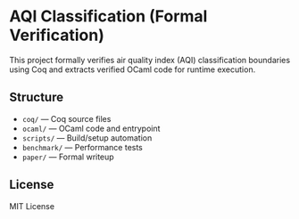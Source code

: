 # AQI Classification (Formal Verification)

This project formally verifies air quality index (AQI) classification boundaries using Coq and extracts verified OCaml code for runtime execution.

## Structure
- `coq/` — Coq source files
- `ocaml/` — OCaml code and entrypoint
- `scripts/` — Build/setup automation
- `benchmark/` — Performance tests
- `paper/` — Formal writeup

## License
MIT License
